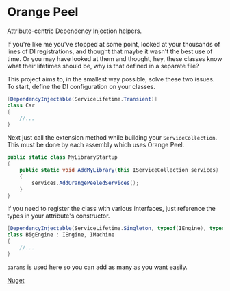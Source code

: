 # Orange Peel
Attribute-centric Dependency Injection helpers.

If you're like me you've stopped at some point, looked at your thousands of lines of DI registrations, and thought that maybe it wasn't the best use of time.  Or you may have looked at them and thought, hey, these classes know what their lifetimes should be, why is that defined in a separate file?

This project aims to, in the smallest way possible, solve these two issues. To start, define the DI configuration on your classes.
```C#
[DependencyInjectable(ServiceLifetime.Transient)]
class Car
{
	//...
}
```

Next just call the extension method while building your `ServiceCollection`.  This must be done by each assembly which uses Orange Peel.
```C#
public static class MyLibraryStartup
{
	public static void AddMyLibrary(this IServiceCollection services)
	{
		services.AddOrangePeeledServices();
	}
}
```

If you need to register the class with various interfaces, just reference the types in your attribute's constructor.
```C#
[DependencyInjectable(ServiceLifetime.Singleton, typeof(IEngine), typeof(IMachine))]
class BigEngine : IEngine, IMachine
{
	//...
}
```
`params` is used here so you can add as many as you want easily.

[Nuget](https://www.nuget.org/packages/TylerDM.OrangePeel)
